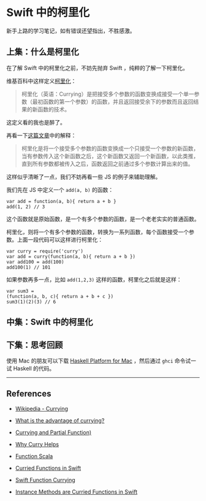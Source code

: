 # Swift 中的柯里化

新手上路的学习笔记，如有错误还望指出，不胜感激。

## 上集：什么是柯里化

在了解 Swift 中的柯里化之前，不妨先抛弃 Swift ，纯粹的了解一下柯里化。

维基百科中这样定义[柯里化](http://zh.wikipedia.org/zh/%E6%9F%AF%E9%87%8C%E5%8C%96)：

> 柯里化（英语：Currying）是把接受多个参数的函数变换成接受一个单一参数（最初函数的第一个参数）的函数，并且返回接受余下的参数而且返回结果的新函数的技术。

这定义看的我也是醉了。

再看一下[这篇文章](http://real-wolrd-haskell-note.readthedocs.org/en/latest/chp4.html#currying-partial-function)中的解释：

> 柯里化是将一个接受多个参数的函数变换成一个只接受一个参数的新函数，当有参数传入这个新函数之后，这个新函数又返回一个新函数，以此类推，直到所有参数都被传入之后，函数返回之前通过多个参数计算出来的值。

这样似乎清晰了一点，我们不妨再看一些 JS 的例子来辅助理解。

我们先在 JS 中定义一个 `add(a, b)` 的函数：

    var add = function(a, b){ return a + b }
    add(1, 2) // 3

这个函数就是原始函数，是一个有多个参数的函数，是一个老老实实的普通函数。

柯里化，则将一个有多个参数的函数，转换为一系列函数，每个函数接受一个参数。上面一段代码可以这样进行柯里化：

    var curry = require('curry')
    var add = curry(function(a, b){ return a + b })
    var add100 = add(100)
    add100(1) // 101

如果参数再多一点，比如 `add(1,2,3)` 这样的函数，柯里化之后就是这样：

    var sum3 = 
    (function(a, b, c){ return a + b + c })
    sum3(1)(2)(3) // 6





## 中集：Swift 中的柯里化

## 下集：思考回顾


使用 Mac 的朋友可以下载 [Haskell Platform for Mac](https://www.haskell.org/platform/mac.html) ，然后通过 `ghci` 命令试一试 Haskell 的代码。



*** 

## References

- [Wikipedia - Currying](http://en.wikipedia.org/wiki/Currying)
- [What is the advantage of currying?](http://programmers.stackexchange.com/questions/185585/what-is-the-advantage-of-currying)
- [Currying and Partial Function)](http://real-wolrd-haskell-note.readthedocs.org/en/latest/chp4.html#currying-partial-function)
- [Why Curry Helps](http://hughfdjackson.com/javascript/why-curry-helps/)
- [Function Scala](http://www.ibm.com/developerworks/cn/java/j-lo-funinscala3/)


- [Curried Functions in Swift](http://ijoshsmith.com/2014/06/09/curried-functions-in-swift/)
- [Swift Function Currying](http://blog.xebia.com/2014/11/06/swift-function-currying/)
- [Instance Methods are Curried Functions in Swift](http://oleb.net/blog/2014/07/swift-instance-methods-curried-functions/)
